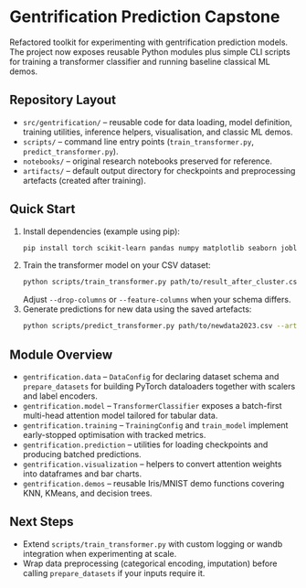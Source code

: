 # Gentrification Prediction Capstone

Refactored toolkit for experimenting with gentrification prediction models. The project now exposes reusable Python modules plus simple CLI scripts for training a transformer classifier and running baseline classical ML demos.

## Repository Layout

- `src/gentrification/` – reusable code for data loading, model definition, training utilities, inference helpers, visualisation, and classic ML demos.
- `scripts/` – command line entry points (`train_transformer.py`, `predict_transformer.py`).
- `notebooks/` – original research notebooks preserved for reference.
- `artifacts/` – default output directory for checkpoints and preprocessing artefacts (created after training).

## Quick Start

1. Install dependencies (example using pip):
   ```bash
   pip install torch scikit-learn pandas numpy matplotlib seaborn joblib
   ```
2. Train the transformer model on your CSV dataset:
   ```bash
   python scripts/train_transformer.py path/to/result_after_cluster.csv --target clust --feature-start 3
   ```
   Adjust `--drop-columns` or `--feature-columns` when your schema differs.
3. Generate predictions for new data using the saved artefacts:
   ```bash
   python scripts/predict_transformer.py path/to/newdata2023.csv --artifacts artifacts --output predictions.csv
   ```

## Module Overview

- `gentrification.data` – `DataConfig` for declaring dataset schema and `prepare_datasets` for building PyTorch dataloaders together with scalers and label encoders.
- `gentrification.model` – `TransformerClassifier` exposes a batch-first multi-head attention model tailored for tabular data.
- `gentrification.training` – `TrainingConfig` and `train_model` implement early-stopped optimisation with tracked metrics.
- `gentrification.prediction` – utilities for loading checkpoints and producing batched predictions.
- `gentrification.visualization` – helpers to convert attention weights into dataframes and bar charts.
- `gentrification.demos` – reusable Iris/MNIST demo functions covering KNN, KMeans, and decision trees.

## Next Steps

- Extend `scripts/train_transformer.py` with custom logging or wandb integration when experimenting at scale.
- Wrap data preprocessing (categorical encoding, imputation) before calling `prepare_datasets` if your inputs require it.

